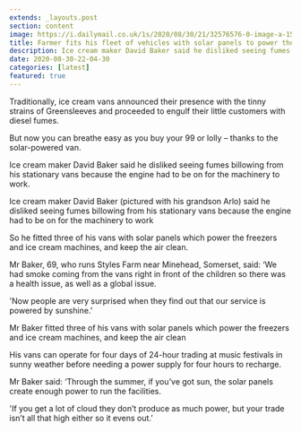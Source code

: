 ```yaml
---
extends: _layouts.post
section: content
image: https://i.dailymail.co.uk/1s/2020/08/30/21/32576576-0-image-a-15_1598819470228.jpg 
title: Farmer fits his fleet of vehicles with solar panels to power the freezers 
description: Ice cream maker David Baker said he disliked seeing fumes billowing from his stationary vans because the engine had to be on for the machinery to work.So he fitted three of his vans with solar panels. 
date: 2020-08-30-22-04-30 
categories: [latest] 
featured: true 
--- 
```

Traditionally, ice cream vans announced their presence with the tinny strains of Greensleeves and proceeded to engulf their little customers with diesel fumes.

But now you can breathe easy as you buy your 99 or lolly – thanks to the solar-powered van.

Ice cream maker David Baker said he disliked seeing fumes billowing from his stationary vans because the engine had to be on for the machinery to work.

Ice cream maker David Baker (pictured with his grandson Arlo) said he disliked seeing fumes billowing from his stationary vans because the engine had to be on for the machinery to work

So he fitted three of his vans with solar panels which power the freezers and ice cream machines, and keep the air clean. 

Mr Baker, 69, who runs Styles Farm near Minehead, Somerset, said: ‘We had smoke coming from the vans right in front of the children so there was a health issue, as well as a global issue. 

'Now people are very surprised when they find out that our service is powered by sunshine.’

Mr Baker fitted three of his vans with solar panels which power the freezers and ice cream machines, and keep the air clean

His vans can operate for four days of 24-hour trading at music festivals in sunny weather before needing a power supply for four hours to recharge. 

Mr Baker said: ‘Through the summer, if you’ve got sun, the solar panels create enough power to run the facilities. 

'If you get a lot of cloud they don’t produce as much power, but your trade isn’t all that high either so it evens out.’

